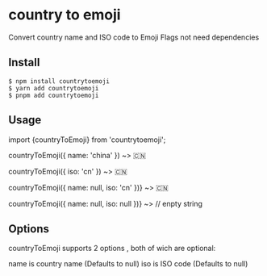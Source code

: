 # country to emoji
Convert country name and ISO code to Emoji Flags not need dependencies

## Install

```
$ npm install countrytoemoji
$ yarn add countrytoemoji
$ pnpm add countrytoemoji
```
## Usage
import {countryToEmoji} from 'countrytoemoji';

countryToEmoji({ name: 'china' })
 ~> 🇨🇳

countryToEmoji({ iso: 'cn' })
~> 🇨🇳


countryToEmoji({ name: null, iso: 'cn'  })}
~> 🇨🇳

countryToEmoji({ name: null, iso: null  })} ~> // enpty string 

## Options

countryToEmoji supports 2 options , both of wich are optional:

name is country name (Defaults to null)
iso is ISO code (Defaults to null)
